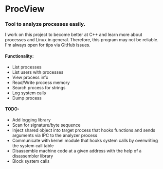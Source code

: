 # ProcView

### Tool to analyze processes easily.

I work on this project to become better at C++ and learn more about processes and Linux in general.
Therefore, this program may not be reliable.
I'm always open for tips via GitHub issues.


#### Functionality:

- List processes
- List users with processes
- View process info
- Read/Write process memory
- Search process for strings
- Log system calls
- Dump process


#### TODO:

- Add logging library
- Scan for signature/byte sequence
- Inject shared object into target process that hooks functions and sends arguments via IPC to the analyzer process
- Communicate with kernel module that hooks system calls by overwriting the system call table
- Disassemble machine code at a given address with the help of a disassembler library
- Block system calls